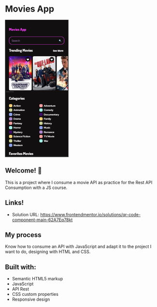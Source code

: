 # Movies App

![Design preview for the QR code component coding challenge](./design/Preview.png)

## Welcome! 👋

This is a project where I consume a movie API as practice for the Rest API Consumption with a JS course.

## Links!

  - Solution URL: https://www.frontendmentor.io/solutions/qr-code-component-main-62A7Eq78kt
  
## My process

Know how to consume an API with JavaScript and adapt it to the project I want to do, designing with HTML and CSS.

## Built with: 

- Semantic HTML5 markup
- JavaScript
- API Rest
- CSS custom properties
- Responsive design
